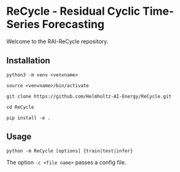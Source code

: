 # ReCycle - Residual Cyclic Time-Series Forecasting

Welcome to the RAI-ReCycle repository.

## Installation

`python3 -m venv <venvname>`

`source <venvname>/bin/activate`

`git clone https://github.com/Helmholtz-AI-Energy/ReCycle.git`

`cd ReCycle`

`pip install -e .`

## Usage

`python -m ReCycle [options] {train|test|infer}`

The option `-c <file name>` passes a config file.
